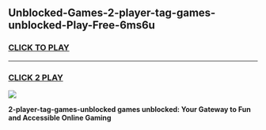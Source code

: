 
## Unblocked-Games-2-player-tag-games-unblocked-Play-Free-6ms6u
<h3>
<a href="https://premium76.site?title=2-player-tag-games-unblocked&ref=15A">CLICK TO PLAY</a></h3>
<hr>

<h3>
<a href="https://premium76.site?title=2-player-tag-games-unblocked&ref=15A">CLICK 2 PLAY</a>
  
</h3>

<a href="https://premium76.site?title=2-player-tag-games-unblocked&ref=15A"><img src="https://clearcache.store/games.png"></a>


**2-player-tag-games-unblocked games unblocked: Your Gateway to Fun and Accessible Online Gaming**
